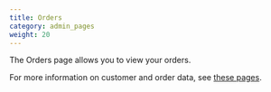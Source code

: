 ```yaml
---
title: Orders
category: admin_pages
weight: 20
---
```


The Orders page allows you to view your orders. 

For more information on customer and order data, see [these pages](/user/orders/). 
